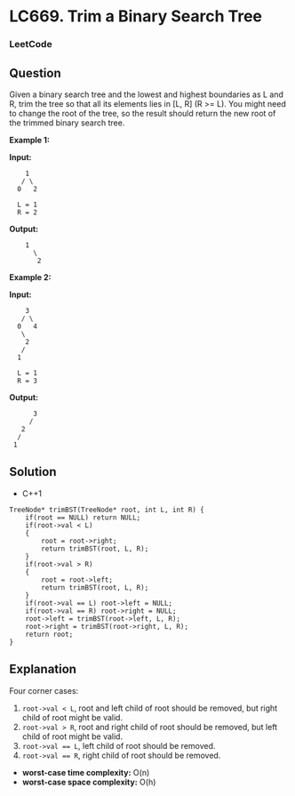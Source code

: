 # LC669. Trim a Binary Search Tree 

### LeetCode

## Question

 Given a binary search tree and the lowest and highest boundaries as L and R, trim the tree so that all its elements lies in [L, R] (R >= L). You might need to change the root of the tree, so the result should return the new root of the trimmed binary search tree.

**Example 1:**

**Input:** 
```
    1
   / \
  0   2

  L = 1
  R = 2
```

**Output:** 
```
    1
      \
       2
```

**Example 2:**

**Input:** 
```
    3
   / \
  0   4
   \
    2
   /
  1

  L = 1
  R = 3
```

**Output:** 
```
      3
     / 
   2   
  /
 1
```

## Solution

* C++1
```
TreeNode* trimBST(TreeNode* root, int L, int R) {
    if(root == NULL) return NULL;
    if(root->val < L)
    {
        root = root->right;
        return trimBST(root, L, R);
    }
    if(root->val > R)
    {
        root = root->left;
        return trimBST(root, L, R);
    }
    if(root->val == L) root->left = NULL;
    if(root->val == R) root->right = NULL;
    root->left = trimBST(root->left, L, R);
    root->right = trimBST(root->right, L, R);
    return root;
}
```

## Explanation

Four corner cases:
1. `root->val < L`, root and left child of root should be removed, but right child of root might be valid.
2. `root->val > R`, root and right child of root should be removed, but left child of root might be valid.
3. `root->val == L`, left child of root should be removed.
4. `root->val == R`, right child of root should be removed.

* **worst-case time complexity:** O(n)
* **worst-case space complexity:** O(h)